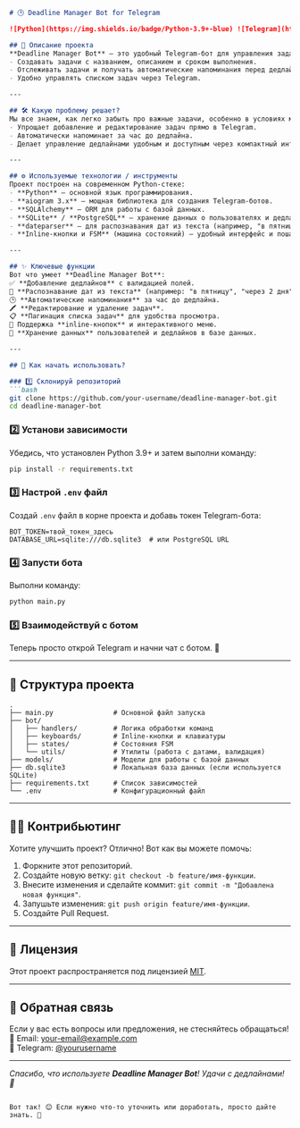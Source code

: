 ```markdown
# 🕒 Deadline Manager Bot for Telegram  

![Python](https://img.shields.io/badge/Python-3.9+-blue) ![Telegram](https://img.shields.io/badge/Telegram-Bot-29A8DF) ![License](https://img.shields.io/badge/License-MIT-green)  

## 📖 Описание проекта  
**Deadline Manager Bot** — это удобный Telegram-бот для управления задачами и дедлайнами. С его помощью пользователи могут:  
- Создавать задачи с названием, описанием и сроком выполнения.  
- Отслеживать задачи и получать автоматические напоминания перед дедлайном.  
- Удобно управлять списком задач через Telegram.  

---

## 🛠 Какую проблему решает?  
Мы все знаем, как легко забыть про важные задачи, особенно в условиях многозадачности. Этот бот:  
- Упрощает добавление и редактирование задач прямо в Telegram.  
- Автоматически напоминает за час до дедлайна.  
- Делает управление дедлайнами удобным и доступным через компактный интерфейс.  

---

## ⚙️ Используемые технологии / инструменты  
Проект построен на современном Python-стеке:  
- **Python** — основной язык программирования.  
- **aiogram 3.x** — мощная библиотека для создания Telegram-ботов.  
- **SQLAlchemy** — ORM для работы с базой данных.  
- **SQLite** / **PostgreSQL** — хранение данных о пользователях и дедлайнах.  
- **dateparser** — для распознавания дат из текста (например, "в пятницу" или "через 3 дня").  
- **Inline-кнопки и FSM** (машина состояний) — удобный интерфейс и пошаговый ввод данных.  

---

## ✨ Ключевые функции  
Вот что умеет **Deadline Manager Bot**:  
✅ **Добавление дедлайнов** с валидацией полей.  
📅 **Распознавание дат из текста** (например: "в пятницу", "через 2 дня").  
🕒 **Автоматические напоминания** за час до дедлайна.  
🖍 **Редактирование и удаление задач**.  
📋 **Пагинация списка задач** для удобства просмотра.  
🔔 Поддержка **inline-кнопок** и интерактивного меню.  
💾 **Хранение данных** пользователей и дедлайнов в базе данных.  

---

## 🚀 Как начать использовать?  

### 1️⃣ Склонируй репозиторий  
```bash
git clone https://github.com/your-username/deadline-manager-bot.git
cd deadline-manager-bot
```

### 2️⃣ Установи зависимости  
Убедись, что установлен Python 3.9+ и затем выполни команду:  
```bash
pip install -r requirements.txt
```

### 3️⃣ Настрой `.env` файл  
Создай `.env` файл в корне проекта и добавь токен Telegram-бота:  
```
BOT_TOKEN=твой_токен_здесь
DATABASE_URL=sqlite:///db.sqlite3  # или PostgreSQL URL
```

### 4️⃣ Запусти бота  
Выполни команду:  
```bash
python main.py
```

### 5️⃣ Взаимодействуй с ботом  
Теперь просто открой Telegram и начни чат с ботом. 🎉  

---

## 📂 Структура проекта  
```plaintext
.
├── main.py               # Основной файл запуска
├── bot/
│   ├── handlers/         # Логика обработки команд
│   ├── keyboards/        # Inline-кнопки и клавиатуры
│   ├── states/           # Состояния FSM
│   └── utils/            # Утилиты (работа с датами, валидация)
├── models/               # Модели для работы с базой данных
├── db.sqlite3            # Локальная база данных (если используется SQLite)
├── requirements.txt      # Список зависимостей
└── .env                  # Конфигурационный файл
```

---

## 🧑‍💻 Контрибьютинг  
Хотите улучшить проект? Отлично! Вот как вы можете помочь:  
1. Форкните этот репозиторий.  
2. Создайте новую ветку: `git checkout -b feature/имя-функции`.  
3. Внесите изменения и сделайте коммит: `git commit -m "Добавлена новая функция"`.  
4. Запушьте изменения: `git push origin feature/имя-функции`.  
5. Создайте Pull Request.  

---

## 📜 Лицензия  
Этот проект распространяется под лицензией [MIT](LICENSE).  

---

## 💬 Обратная связь  
Если у вас есть вопросы или предложения, не стесняйтесь обращаться!  
📧 Email: your-email@example.com  
📱 Telegram: [@yourusername](https://t.me/yourusername)  

---

_Спасибо, что используете **Deadline Manager Bot**! Удачи с дедлайнами! 🎯_
```  

Вот так! 😊 Если нужно что-то уточнить или доработать, просто дайте знать. 🚀
